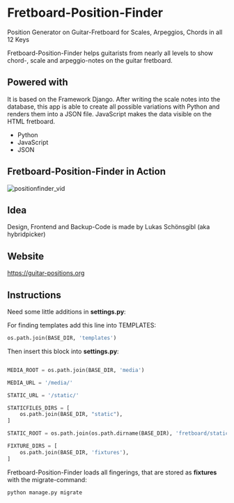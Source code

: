 # Fretboard-Position-Finder
Position Generator on Guitar-Fretboard for Scales, Arpeggios, Chords in all 12 Keys

Fretboard-Position-Finder helps guitarists from nearly all levels to show chord-, scale and arpeggio-notes on the guitar fretboard.

## Powered with

It is based on the Framework Django. After writing the scale notes into the database, this app is able to create all possible variations with Python and renders them into a JSON file. JavaScript makes the data visible on the HTML fretboard.

   - Python
   - JavaScript
   - JSON
   
## Fretboard-Position-Finder in Action
![positionfinder_vid](https://user-images.githubusercontent.com/40589021/61203635-3c421580-a6eb-11e9-8c34-9abe9672a53b.gif)

## Idea
Design, Frontend and Backup-Code is made by Lukas Schönsgibl (aka hybridpicker)

## Website
https://guitar-positions.org

## Instructions

Need some little additions in **settings.py**:

For finding templates add this line into TEMPLATES:

```python
os.path.join(BASE_DIR, 'templates')
```

Then insert this block into **settings.py**:

```python

MEDIA_ROOT = os.path.join(BASE_DIR, 'media')

MEDIA_URL = '/media/'

STATIC_URL = '/static/'

STATICFILES_DIRS = [
    os.path.join(BASE_DIR, "static"),
]

STATIC_ROOT = os.path.join(os.path.dirname(BASE_DIR), 'fretboard/static_cdn')

FIXTURE_DIRS = [
    os.path.join(BASE_DIR, 'fixtures'),
]
```

Fretboard-Position-Finder loads all fingerings, that are stored as **fixtures** with the migrate-command:
```python
python manage.py migrate
```
